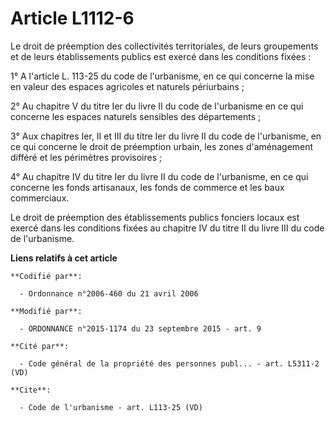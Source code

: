 # Article L1112-6

Le droit de préemption des collectivités territoriales, de leurs groupements et de leurs établissements publics est exercé
dans les conditions fixées : 

1° A l'article L. 113-25 du code de l'urbanisme, en ce qui concerne la mise en valeur des espaces agricoles et naturels
périurbains ; 

2° Au chapitre V du titre Ier du livre II du code de l'urbanisme en ce qui concerne les espaces naturels sensibles des
départements ; 

3° Aux chapitres Ier, II et III du titre Ier du livre II du code de l'urbanisme, en ce qui concerne le droit de préemption
urbain, les zones d'aménagement différé et les périmètres provisoires ; 

4° Au chapitre IV du titre Ier du livre II du code de l'urbanisme, en ce qui concerne les fonds artisanaux, les fonds de
commerce et les baux commerciaux. 

Le droit de préemption des établissements publics fonciers locaux est exercé dans les conditions fixées au chapitre IV du
titre II du livre III du code de l'urbanisme.

**Liens relatifs à cet article**

	**Codifié par**:

	  - Ordonnance n°2006-460 du 21 avril 2006

	**Modifié par**:

	  - ORDONNANCE n°2015-1174 du 23 septembre 2015 - art. 9

	**Cité par**:

	  - Code général de la propriété des personnes publ... - art. L5311-2 (VD)

	**Cite**:

	  - Code de l'urbanisme - art. L113-25 (VD)
